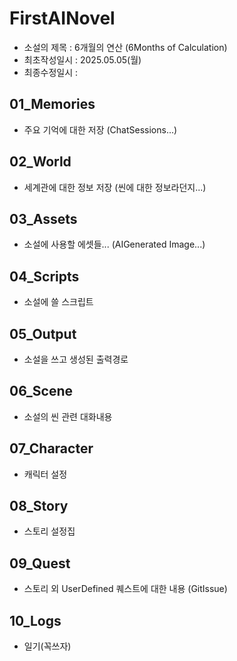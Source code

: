 # FirstAINovel
- 소설의 제목 : 6개월의 연산 (6Months of Calculation)
- 최초작성일시 : 2025.05.05(월)
- 최종수정일시 : 

## 01_Memories 
- 주요 기억에 대한 저장 (ChatSessions...)

## 02_World
- 세계관에 대한 정보 저장 (씬에 대한 정보라던지...)

## 03_Assets
- 소설에 사용할 에셋들... (AIGenerated Image...)

## 04_Scripts
- 소설에 쓸 스크립트 

## 05_Output
- 소설을 쓰고 생성된 출력경로

## 06_Scene
- 소설의 씬 관련 대화내용

## 07_Character
- 캐릭터 설정

## 08_Story
- 스토리 설정집

## 09_Quest
- 스토리 외 UserDefined 퀘스트에 대한 내용 (GitIssue)

## 10_Logs
- 일기(꼭쓰자)